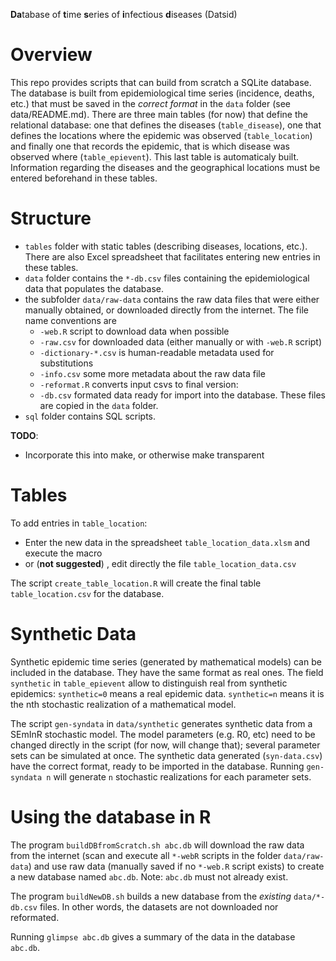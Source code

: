 **Da**tabase of **t**ime **s**eries of **i**nfectious **d**iseases (Datsid)

Overview
========
This repo provides scripts that can build from scratch a SQLite database. 
The database is built from epidemiological time series (incidence, deaths, etc.) that must be saved in the _correct format_ in the `data` folder (see data/README.md). 
There are three main tables (for now) that define the relational database: one that defines the diseases (`table_disease`), one that defines the locations where the epidemic was observed (`table_location`) and finally one that records the epidemic, that is which disease was observed where (`table_epievent`). This last table is automaticaly built.
Information regarding the diseases and the geographical locations must be entered beforehand in these tables.

Structure
========

* `tables` folder with static tables (describing diseases, locations, etc.). There are also Excel spreadsheet that facilitates entering new entries in these tables. 
* `data` folder contains the `*-db.csv` files containing the epidemiological data that populates the database.
* the subfolder `data/raw-data` contains the raw data files that were either manually obtained, or downloaded directly from the internet. The file name conventions are
  * `-web.R` script to download data when possible
  * `-raw.csv` for downloaded data (either manually or with `-web.R` script)
  * `-dictionary-*.csv` is human-readable metadata used for substitutions 
  * `-info.csv` some more metadata about the raw data file
  * `-reformat.R` converts input csvs to final version:
  * `-db.csv` formated data ready for import into the database. These files are copied in the `data` folder.
* `sql` folder contains SQL scripts.

__TODO__:
* Incorporate this into make, or otherwise make transparent

Tables
=============

To add entries in `table_location`:
* Enter the new data in the spreadsheet `table_location_data.xlsm` and execute the macro
* or (__not suggested__) , edit directly the file `table_location_data.csv`

The script `create_table_location.R` will create the final table `table_location.csv` for the database.

Synthetic Data
==============

Synthetic epidemic time series (generated by mathematical models) can be included in the database. They have the same format as real ones. The field `synthetic` in `table_epievent` allow to distinguish real from synthetic epidemics: `synthetic=0` means a real epidemic data. `synthetic=n` means it is the nth stochastic realization of a mathematical model.

The script `gen-syndata` in `data/synthetic` generates synthetic data from a SEmInR stochastic model. The model parameters (e.g. R0, etc) need to be changed directly in the script (for now, will change that); several parameter sets can be simulated at once. The synthetic data generated (`syn-data.csv`) have the correct format, ready to be imported in the database.
Running `gen-syndata n` will generate `n` stochastic realizations for each parameter sets.

Using the database in R
=======================

The program `buildDBfromScratch.sh abc.db` will download the raw data from the internet (scan and execute all `*-webR` scripts in the folder `data/raw-data`) and use raw data (manually saved if no `*-web.R` script exists) to create a new database named `abc.db`. 
Note: `abc.db` must not already exist.

The program `buildNewDB.sh` builds a new database from the _existing_ `data/*-db.csv` files. In other words, the datasets are not downloaded nor reformated.

Running `glimpse abc.db` gives a summary of the data in the database `abc.db`.


